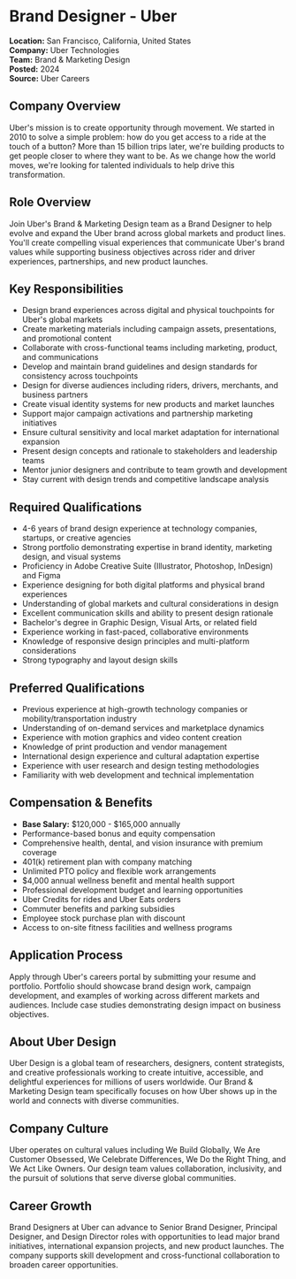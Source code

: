 # Brand Designer - Uber
**Location:** San Francisco, California, United States  
**Company:** Uber Technologies  
**Team:** Brand & Marketing Design  
**Posted:** 2024  
**Source:** Uber Careers  

## Company Overview
Uber's mission is to create opportunity through movement. We started in 2010 to solve a simple problem: how do you get access to a ride at the touch of a button? More than 15 billion trips later, we're building products to get people closer to where they want to be. As we change how the world moves, we're looking for talented individuals to help drive this transformation.

## Role Overview
Join Uber's Brand & Marketing Design team as a Brand Designer to help evolve and expand the Uber brand across global markets and product lines. You'll create compelling visual experiences that communicate Uber's brand values while supporting business objectives across rider and driver experiences, partnerships, and new product launches.

## Key Responsibilities
- Design brand experiences across digital and physical touchpoints for Uber's global markets
- Create marketing materials including campaign assets, presentations, and promotional content
- Collaborate with cross-functional teams including marketing, product, and communications
- Develop and maintain brand guidelines and design standards for consistency across touchpoints
- Design for diverse audiences including riders, drivers, merchants, and business partners
- Create visual identity systems for new products and market launches
- Support major campaign activations and partnership marketing initiatives
- Ensure cultural sensitivity and local market adaptation for international expansion
- Present design concepts and rationale to stakeholders and leadership teams
- Mentor junior designers and contribute to team growth and development
- Stay current with design trends and competitive landscape analysis

## Required Qualifications
- 4-6 years of brand design experience at technology companies, startups, or creative agencies
- Strong portfolio demonstrating expertise in brand identity, marketing design, and visual systems
- Proficiency in Adobe Creative Suite (Illustrator, Photoshop, InDesign) and Figma
- Experience designing for both digital platforms and physical brand experiences
- Understanding of global markets and cultural considerations in design
- Excellent communication skills and ability to present design rationale
- Bachelor's degree in Graphic Design, Visual Arts, or related field
- Experience working in fast-paced, collaborative environments
- Knowledge of responsive design principles and multi-platform considerations
- Strong typography and layout design skills

## Preferred Qualifications
- Previous experience at high-growth technology companies or mobility/transportation industry
- Understanding of on-demand services and marketplace dynamics
- Experience with motion graphics and video content creation
- Knowledge of print production and vendor management
- International design experience and cultural adaptation expertise
- Experience with user research and design testing methodologies
- Familiarity with web development and technical implementation

## Compensation & Benefits
- **Base Salary:** $120,000 - $165,000 annually
- Performance-based bonus and equity compensation
- Comprehensive health, dental, and vision insurance with premium coverage
- 401(k) retirement plan with company matching
- Unlimited PTO policy and flexible work arrangements
- $4,000 annual wellness benefit and mental health support
- Professional development budget and learning opportunities
- Uber Credits for rides and Uber Eats orders
- Commuter benefits and parking subsidies
- Employee stock purchase plan with discount
- Access to on-site fitness facilities and wellness programs

## Application Process
Apply through Uber's careers portal by submitting your resume and portfolio. Portfolio should showcase brand design work, campaign development, and examples of working across different markets and audiences. Include case studies demonstrating design impact on business objectives.

## About Uber Design
Uber Design is a global team of researchers, designers, content strategists, and creative professionals working to create intuitive, accessible, and delightful experiences for millions of users worldwide. Our Brand & Marketing Design team specifically focuses on how Uber shows up in the world and connects with diverse communities.

## Company Culture
Uber operates on cultural values including We Build Globally, We Are Customer Obsessed, We Celebrate Differences, We Do the Right Thing, and We Act Like Owners. Our design team values collaboration, inclusivity, and the pursuit of solutions that serve diverse global communities.

## Career Growth
Brand Designers at Uber can advance to Senior Brand Designer, Principal Designer, and Design Director roles with opportunities to lead major brand initiatives, international expansion projects, and new product launches. The company supports skill development and cross-functional collaboration to broaden career opportunities.